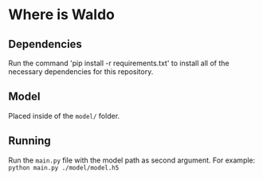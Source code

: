 # Where is Waldo

## Dependencies

Run the command 'pip install -r requirements.txt' to install all of the necessary dependencies for this repository.

## Model

Placed inside of the `model/` folder.

## Running

Run the `main.py` file with the model path as second argument.
For example: `python main.py ./model/model.h5`
